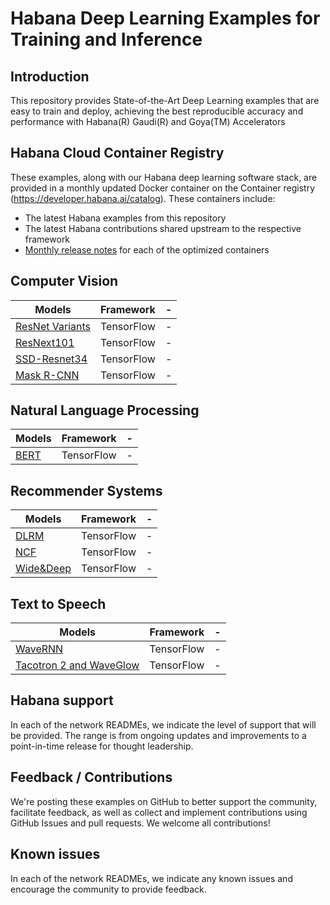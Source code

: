 # Habana Deep Learning Examples for Training and Inference

## Introduction
This repository provides State-of-the-Art Deep Learning examples that are easy to train and deploy, achieving the best reproducible accuracy and performance with Habana(R) Gaudi(R) and Goya(TM) Accelerators

## Habana Cloud Container Registry
These examples, along with our Habana deep learning software stack, are provided in a monthly updated Docker container on the Container registry (https://developer.habana.ai/catalog). These containers include:  

- The latest Habana examples from this repository
- The latest Habana contributions shared upstream to the respective framework
- [Monthly release notes](https://developer.habana.ai/docs) for each of the optimized containers


## Computer Vision
| Models  | Framework | - |
| ------------- | ------------- | ------------- | 
| [ResNet Variants](https://github.com/HabanaAI/Model-Garden/tree/master/TensorFlow/computer-vision/Resnet-variants)  |TensorFlow | - |
| [ResNext101](https://github.com/HabanaAI/Model-Garden/blob/master/TensorFlow/computer-vision/ResNext101) |TensorFlow | - |
| [SSD-Resnet34](https://github.com/HabanaAI/Model-Garden/blob/master/TensorFlow/computer-vision/SSD-Resnet34) |TensorFlow | - |
| [Mask R-CNN](https://github.com/HabanaAI/Model-Garden/blob/master/TensorFlow/computer-vision/Mask-RCNN) |TensorFlow | - |


## Natural Language Processing
| Models  | Framework | - |
| ------------- | ------------- | ------------- | 
| [BERT](https://github.com/HabanaAI/Model-Garden/blob/master/TensorFlow/nlp/BERT/README.md) |TensorFlow | - |


## Recommender Systems
| Models  | Framework | - |
| ------------- | ------------- | ------------- | 
| [DLRM](https://github.com/HabanaAI/Model-Garden/Tensorflow/recommendation) |TensorFlow | - |
| [NCF](https://github.com/HabanaAI/Model-Garden/Tensorflow/recommendation) |TensorFlow | - |
| [Wide&Deep](https://github.com/HabanaAI/Model-Garden/Tensorflow/recommendation) |TensorFlow | - |

## Text to Speech
| Models  | Framework | - |
| ------------- | ------------- | ------------- | 
| [WaveRNN](https://github.com/HabanaAI/Model-Garden/Tensorflow/tts) |TensorFlow | - |
| [Tacotron 2 and WaveGlow](https://github.com/HabanaAI/Model-Garden/Tensorflow/tts) |TensorFlow | - |

## Habana support
In each of the network READMEs, we indicate the level of support that will be provided. The range is from ongoing updates and improvements to a point-in-time release for thought leadership.

## Feedback / Contributions
We're posting these examples on GitHub to better support the community, facilitate feedback, as well as collect and implement contributions using GitHub Issues and pull requests. We welcome all contributions!

## Known issues
In each of the network READMEs, we indicate any known issues and encourage the community to provide feedback.
